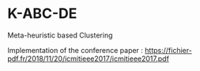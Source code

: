 # K-ABC-DE
Meta-heuristic based Clustering

Implementation of the conference paper :
https://fichier-pdf.fr/2018/11/20/icmitieee2017/icmitieee2017.pdf
